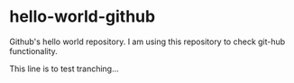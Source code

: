 hello-world-github
==================

Github's hello world repository. 
I am using this repository to check git-hub functionality.

This line is to test tranching...
